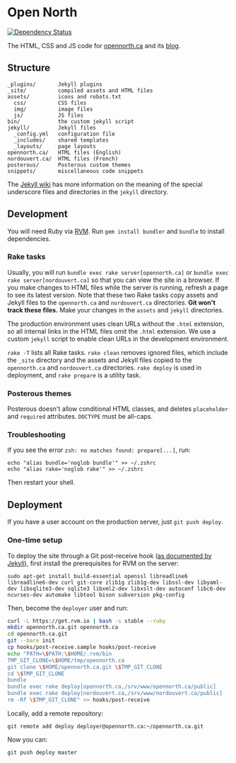 # Open North

[![Dependency Status](https://gemnasium.com/opennorth/opennorth.ca.png)](https://gemnasium.com/opennorth/opennorth.ca)

The HTML, CSS and JS code for [opennorth.ca](http://opennorth.ca) and its [blog](http://blog.opennorth.ca).

## Structure

    _plugins/       Jekyll plugins
    _site/          compiled assets and HTML files
    assets/         icons and robots.txt
      css/          CSS files
      img/          image files
      js/           JS files
    bin/            the custom jekyll script
    jekyll/         Jekyll files
      _config.yml   configuration file
      _includes/    shared templates
      _layouts/     page layouts
    opennorth.ca/   HTML files (English)
    nordouvert.ca/  HTML files (French)
    posterous/      Posterous custom themes
    snippets/       miscellaneous code snippets

The [Jekyll wiki](https://github.com/mojombo/jekyll/wiki) has more information on the meaning of the special underscore files and directories in the `jekyll` directory.

## Development

You will need Ruby via [RVM](https://rvm.io/). Run `gem install bundler` and `bundle` to install dependencies.

### Rake tasks

Usually, you will run `bundle exec rake server[opennorth.ca]` or `bundle exec rake server[nordouvert.ca]` so that you can view the site in a browser. If you make changes to HTML files while the server is running, refresh a page to see its latest version. Note that these two Rake tasks copy assets and Jekyll files to the `opennorth.ca` and `nordouvert.ca` directories. **Git won't track these files.** Make your changes in the `assets` and `jekyll` directories.

The production environment uses clean URLs without the `.html` extension, so all internal links in the HTML files omit the `.html` extension. We use a custom `jekyll` script to enable clean URLs in the development environment.

`rake -T` lists all Rake tasks. `rake clean` removes ignored files, which include the `_site` directory and the assets and Jekyll files copied to the `opennorth.ca` and `nordouvert.ca` directories. `rake deploy` is used in deployment, and `rake prepare` is a utility task.

### Posterous themes

Posterous doesn't allow conditional HTML classes, and deletes `placeholder` and `required` attributes. `DOCTYPE` must be all-caps.

### Troubleshooting

If you see the error `zsh: no matches found: prepare[...]`, run:

    echo "alias bundle='noglob bundle'" >> ~/.zshrc
    echo "alias rake='noglob rake'" >> ~/.zshrc

Then restart your shell.

## Deployment

If you have a user account on the production server, just `git push deploy`.

### One-time setup

To deploy the site through a Git post-receive hook ([as documented by Jekyll](https://github.com/mojombo/jekyll/wiki/Deployment)), first install the prerequisites for RVM on the server:

    sudo apt-get install build-essential openssl libreadline6 libreadline6-dev curl git-core zlib1g zlib1g-dev libssl-dev libyaml-dev libsqlite3-dev sqlite3 libxml2-dev libxslt-dev autoconf libc6-dev ncurses-dev automake libtool bison subversion pkg-config

Then, become the `deployer` user and run:

```bash
curl -L https://get.rvm.io | bash -s stable --ruby
mkdir opennorth.ca.git opennorth.ca
cd opennorth.ca.git
git --bare init
cp hooks/post-receive.sample hooks/post-receive
echo "PATH=\$PATH:\$HOME/.rvm/bin
TMP_GIT_CLONE=\$HOME/tmp/opennorth.ca
git clone \$HOME/opennorth.ca.git \$TMP_GIT_CLONE
cd \$TMP_GIT_CLONE
bundle
bundle exec rake deploy[opennorth.ca,/srv/www/opennorth.ca/public]
bundle exec rake deploy[nordouvert.ca,/srv/www/nordouvert.ca/public]
rm -Rf \$TMP_GIT_CLONE" >> hooks/post-receive
```

Locally, add a remote repository:

    git remote add deploy deployer@opennorth.ca:~/opennorth.ca.git

Now you can:

    git push deploy master
